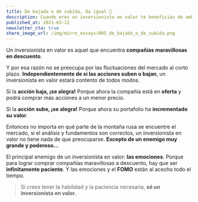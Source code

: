 ```yaml
---
title: De bajada o de subida, da igual 🎢︎
description: Cuando eres un inversionista en valor te beneficias de ambas.
published_at: 2021-03-12
newsletter_cta: true
share_image_url: /img/micro_essays/005_de_bajada_o_de_subida.png
---
```


Un inversionista en valor es aquel que encuentra **compañías maravillosas en descuento**.

Y por esa razón no se preocupa por las fluctuaciones del mercado al corto plazo. **Independientemente de si las acciones suben o bajan**, un inversionista en valor estará contento de todos modos.

Si la **acción baja, ¡se alegra!** Porque ahora la compañía está en **oferta** y podrá comprar más acciones a un menor precio.

Si la **acción sube, ¡se alegra!** Porque ahora su portafolio ha **incrementado su valor**.

Entonces no importa en qué parte de la montaña rusa se encuentre el mercado, si el análisis y fundamentos son correctos, un inversionista en valor no tiene nada de que preocuparse. **Excepto de un enemigo muy grande y poderoso...**

El principal enemigo de un inversionista en valor: **las emociones**. Porque para lograr comprar compañías maravillosas a descuento, hay que ser **infinitamente paciente**. Y las emociones y el **FOMO** están al acecho todo el tiempo.

> Si crees tener la habilidad y la paciencia necesaria, **sé un inversionista en valor.**

